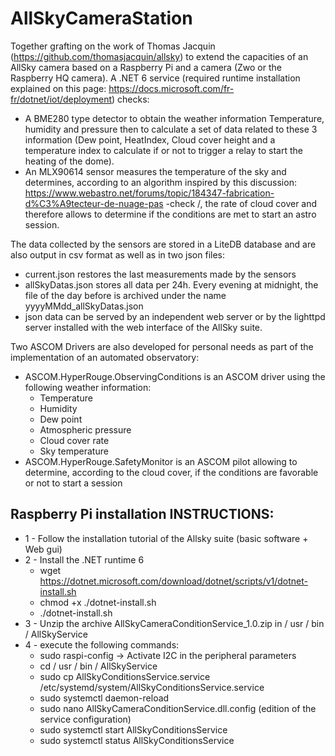 # AllSkyCameraStation
Together grafting on the work of Thomas Jacquin (https://github.com/thomasjacquin/allsky) to extend the capacities of an AllSky camera based on a Raspberry Pi and a camera (Zwo or the Raspberry HQ camera).
A .NET 6 service (required runtime installation explained on this page: https://docs.microsoft.com/fr-fr/dotnet/iot/deployment) checks:
- A BME280 type detector to obtain the weather information Temperature, humidity and pressure then to calculate a set of data related to these 3 information (Dew point, HeatIndex, Cloud cover height and a temperature index to calculate if or not to trigger a relay to start the heating of the dome).
- An MLX90614 sensor measures the temperature of the sky and determines, according to an algorithm inspired by this discussion: https://www.webastro.net/forums/topic/184347-fabrication-d%C3%A9tecteur-de-nuage-pas -check /, the rate of cloud cover and therefore allows to determine if the conditions are met to start an astro session.

The data collected by the sensors are stored in a LiteDB database and are also output in csv format as well as in two json files:
- current.json restores the last measurements made by the sensors
- allSkyDatas.json stores all data per 24h. Every evening at midnight, the file of the day before is archived under the name yyyyMMdd_allSkyDatas.json
- json data can be served by an independent web server or by the lighttpd server installed with the web interface of the AllSky suite.

Two ASCOM Drivers are also developed for personal needs as part of the implementation of an automated observatory:
- ASCOM.HyperRouge.ObservingConditions is an ASCOM driver using the following weather information:
  - Temperature
  - Humidity
  - Dew point
  - Atmospheric pressure
  - Cloud cover rate
  - Sky temperature
- ASCOM.HyperRouge.SafetyMonitor is an ASCOM pilot allowing to determine, according to the cloud cover, if the conditions are favorable or not to start a session

## Raspberry Pi installation INSTRUCTIONS:

- 1 - Follow the installation tutorial of the Allsky suite (basic software + Web gui)
- 2 - Install the .NET runtime 6
	- wget https://dotnet.microsoft.com/download/dotnet/scripts/v1/dotnet-install.sh
	- chmod +x ./dotnet-install.sh
	- ./dotnet-install.sh
- 3 - Unzip the archive AllSkyCameraConditionService_1.0.zip in / usr / bin / AllSkyService
- 4 - execute the following commands:
  - sudo raspi-config -> Activate I2C in the peripheral parameters
  - cd / usr / bin / AllSkyService
  - sudo cp AllSkyConditionsService.service /etc/systemd/system/AllSkyConditionsService.service
  - sudo systemctl daemon-reload
  - sudo nano AllSkyCameraConditionService.dll.config (edition of the service configuration)
  - sudo systemctl start AllSkyConditionsService
  - sudo systemctl status AllSkyConditionsService
